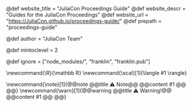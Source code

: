 <!--
Add here global page variables to use throughout your
website.
The website_* must be defined for the RSS to work
-->
@def website_title = "JuliaCon Proceedings Guide"
@def website_descr = "Guides for the JuliaCon Proceedings"
@def website_url   = "https://JuliaCon.github.io/proceedings-guide/"
@def prepath   = "proceedings-guide"

@def author = "JuliaCon Team"

@def mintoclevel = 2

<!--
Add here files or directories that should be ignored by Franklin, otherwise
these files might be copied and, if markdown, processed by Franklin which
you might not want. Indicate directories by ending the name with a `/`.
-->
@def ignore = ["node_modules/", "franklin", "franklin.pub"]

<!--
Add here global latex commands to use throughout your
pages. It can be math commands but does not need to be.
For instance:
* \newcommand{\phrase}{This is a long phrase to copy.}
-->
\newcommand{\R}{\mathbb R}
\newcommand{\scal}[1]{\langle #1 \rangle}

\newcommand{\note}[1]{@@note @@title ⚠ Note@@ @@content #1 @@ @@}
\newcommand{\warn}[1]{@@warning @@title ⚠ Warning!@@ @@content #1 @@ @@}